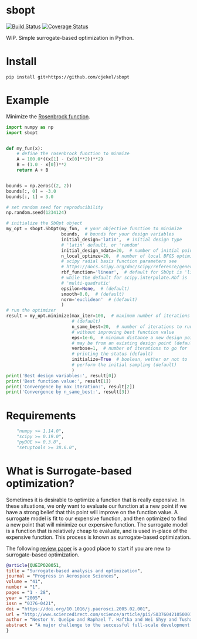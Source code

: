 # sbopt

[![Build Status](https://travis-ci.com/cjekel/sbopt.svg?branch=master)](https://travis-ci.com/cjekel/sbopt) [![Coverage Status](https://coveralls.io/repos/github/cjekel/sbopt/badge.svg?branch=master)](https://coveralls.io/github/cjekel/sbopt?branch=master)

WIP. Simple surrogate-based optimization in Python.

# Install

```shell
pip install git+https://github.com/cjekel/sbopt
```

# Example

Minimize the [Rosenbrock function](https://en.wikipedia.org/wiki/Rosenbrock_function). 

```python
import numpy as np
import sbopt


def my_fun(x):
    # define the rosenbrock function to minmize
    A = 100.0*((x[1] - (x[0]**2))**2)
    B = (1.0 - x[0])**2
    return A + B


bounds = np.zeros((2, 2))
bounds[:, 0] = -3.0
bounds[:, 1] = 3.0

# set random seed for reproducibility
np.random.seed(1234124)

# initialize the SbOpt object
my_opt = sbopt.SbOpt(my_fun,  # your objective function to minimize
                     bounds,  # bounds for your design variables
                     initial_design='latin',  # initial design type
                     # 'latin' default, or 'random'
                     initial_design_ndata=20,  # number of initial points
                     n_local_optimze=20,  # number of local BFGS optimizers
                     # scipy radial basis function parameters see
                     # https://docs.scipy.org/doc/scipy/reference/generated/scipy.interpolate.Rbf.html
                     rbf_function='linear',  # default for SbOpt is 'linear'
                     # while the default for scipy.interpolate.Rbf is
                     # 'multi-quadratic'
                     epsilon=None,  # (default)
                     smooth=0.0,  # (default)
                     norm='euclidean'  # (default)
                     )
# run the optimizer
result = my_opt.minimize(max_iter=100,  # maximum number of iterations
                         # (default)
                         n_same_best=20,  # number of iterations to run
                         # without improving best function value
                         eps=1e-6,  # minimum distance a new design point
                         # may be from an existing design point (default)
                         verbose=1,  # number of iterations to go for
                         # printing the status (default)
                         initialize=True  # boolean, wether or not to
                         # perform the initial sampling (default)
                         )
print('Best design variables:', result[0])
print('Best function value:', result[1])
print('Convergence by max iteration:', result[2])
print('Convergence by n_same_best:', result[3])

```

# Requirements

```python
    "numpy >= 1.14.0",
    "scipy >= 0.19.0",
    "pyDOE >= 0.3.8",
    "setuptools >= 38.6.0",
```

# What is Surrogate-based optimization?

Sometimes it is desirable to optimize a function that is really expensive. In these situations, we only want to evaluate our function at a new point if we have a strong belief that this point will improve on the function value. A surrogate model is fit to our expensive function, and then optimized to find a new point that will minimize our expensive function. The surrogate model is a function that is relatively cheap to evaluate, and is used in-place of the expensive function. This process is known as surrogate-based optimization.

The following [review paper](https://ntrs.nasa.gov/archive/nasa/casi.ntrs.nasa.gov/20050186653.pdf) is a good place to start if you are new to surrogate-based optimization. 


```bibtex
@article{QUEIPO20051,
title = "Surrogate-based analysis and optimization",
journal = "Progress in Aerospace Sciences",
volume = "41",
number = "1",
pages = "1 - 28",
year = "2005",
issn = "0376-0421",
doi = "https://doi.org/10.1016/j.paerosci.2005.02.001",
url = "http://www.sciencedirect.com/science/article/pii/S0376042105000102",
author = "Nestor V. Queipo and Raphael T. Haftka and Wei Shyy and Tushar Goel and Rajkumar Vaidyanathan and P. Kevin Tucker",
abstract = "A major challenge to the successful full-scale development of modern aerospace systems is to address competing objectives such as improved performance, reduced costs, and enhanced safety. Accurate, high-fidelity models are typically time consuming and computationally expensive. Furthermore, informed decisions should be made with an understanding of the impact (global sensitivity) of the design variables on the different objectives. In this context, the so-called surrogate-based approach for analysis and optimization can play a very valuable role. The surrogates are constructed using data drawn from high-fidelity models, and provide fast approximations of the objectives and constraints at new design points, thereby making sensitivity and optimization studies feasible. This paper provides a comprehensive discussion of the fundamental issues that arise in surrogate-based analysis and optimization (SBAO), highlighting concepts, methods, techniques, as well as practical implications. The issues addressed include the selection of the loss function and regularization criteria for constructing the surrogates, design of experiments, surrogate selection and construction, sensitivity analysis, convergence, and optimization. The multi-objective optimal design of a liquid rocket injector is presented to highlight the state of the art and to help guide future efforts."
}
```